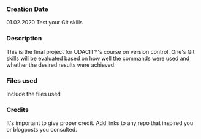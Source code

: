 ### Creation Date
01.02.2020
Test your Git skills

### Description
This is the final project for UDACITY's course on version control. One's Git skills will be evaluated based on how well the commands were used and whether the desired results were achieved.

### Files used
Include the files used

### Credits
It's important to give proper credit. Add links to any repo that inspired you or blogposts you consulted.
